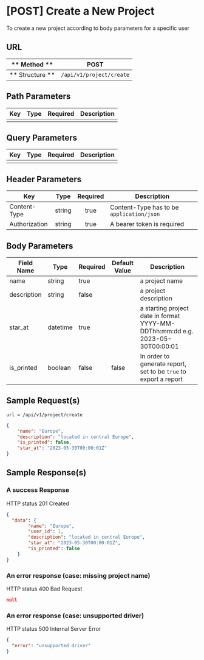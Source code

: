 # [POST] Create a New Project  

To create a new project according to body parameters for a specific user

## URL

| ** Method **    | POST                       | 
| --------------- | -------------------------- | 
| ** Structure ** | `/api/v1/project/create`   |


## Path Parameters

| Key       | Type      | Required     | Description                     |
| --------- | :-------: | :----------: | ------------------------------- |
|           |           |              |                                 |


## Query Parameters

| Key                | Type      | Required  | Description                   |
| ------------------ | :-------: | :-------: | ----------------------------- |
|                    |           |           |                               |


## Header Parameters

| Key                 | Type       | Required  | Description                                 |
| ------------------- | :--------: | :-------: | ------------------------------------------- |
| Content-Type        | string     | true      | Content-Type has to be `application/json`   |
| Authorization       | string     | true      | A bearer token is required                  |


## Body Parameters

| Field Name   | Type     | Required | Default Value   |  Description                                                       |
| ------------ | -------- | -------- | --------------- | ------------------------------------------------------------------ |
| name         | string   | true     |                 | a project name                                                     |
| description  | string   | false    |                 | a project description                                              |
| star_at      | datetime | true     |                 | a starting project date in format YYYY-MM-DDThh:mm:dd e.g. 2023-05-30T00:00:01 |
| is_printed   | boolean  | false    | false           | In order to generate report, set to be `true` to export a report   |


## Sample Request(s) 
```
url = /api/v1/project/create
```
```json
{
    "name": "Europe",
    "description": "located in central Europe",
    "is_printed": false,
    "star_at": "2023-05-30T00:00:01Z"
}
```

## Sample Response(s)
### A success Response
HTTP status 201 Created
```json
{
  "data": {
        "name": "Europe",
        "user_id": 1,
        "description": "located in central Europe",
        "star_at": "2023-05-30T00:00:01Z",
        "is_printed": false
    }
}
```

### An error response (case: missing project name)
HTTP status 400 Bad Request
```json
null
```

### An error response (case: unsupported driver)
HTTP status 500 Internal Server Error
```json
{
  "error": "unsupported driver"
}
```
